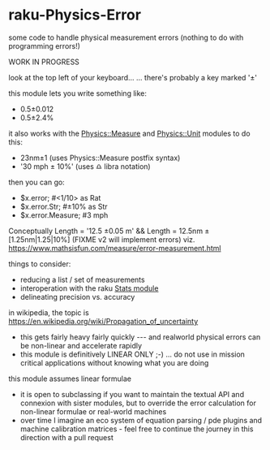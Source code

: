 # raku-Physics-Error
some code to handle physical measurement errors (nothing to do with programming errors!)

WORK IN PROGRESS

look at the top left of your keyboard...
... there's probably a key marked '±'

this module lets you write something like:
* 0.5±0.012
* 0.5±2.4%

it also works with the [Physics::Measure](https://github.com/p6steve/raku-Physics-Measure) and [Physics::Unit](https://github.com/p6steve/raku-Physics-Unit) modules to do this:
* 23nm±1            (uses Physics::Measure postfix syntax)
* '30 mph ± 10%'    (uses ♎️ libra notation)

then you can go:
* $x.error;         #<1/10> as Rat
* $x.error.Str;     #±10% as Str 
* $x.error.Measure; #3 mph

Conceptually Length = '12.5 ±0.05 m' && Length = 12.5nm ±[1.25nm|1.25|10%]   (FIXME v2 will implement errors)
viz. https://www.mathsisfun.com/measure/error-measurement.html

things to consider:
* reducing a list / set of measurements
* interoperation with the raku [Stats module](https://github.com/MattOates/Stats)
* delineating precision vs. accuracy

in wikipedia, the topic is https://en.wikipedia.org/wiki/Propagation_of_uncertainty
* this gets fairly heavy fairly quickly --- and realworld physical errors can be non-linear and accelerate rapidly
* this module is definitively LINEAR ONLY ;-) ... do not use in mission critical applications without knowing what you are doing

this module assumes linear formulae
* it is open to subclassing if you want to maintain the textual API and connexion with sister modules, but to override the error calculation for non-linear formulae or real-world machines
* over time I imagine an eco system of equation parsing / pde plugins and machine calibration matrices - feel free to continue the journey in this direction with a pull request
